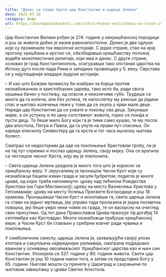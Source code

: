```yaml
---
title: "Данас се славе Свети цар Константин и царица Јелена"
date: 2025-07-10
category: Инфо
url: https://backapalankavesti.com/info/crkvene-vesti/danas-se-slave-sveti-car-konstantin-i-carica-jelena/
---
```


Цар Константин Велики рођен је 274. године у нехришћанској породици и још за живота добио је назив равноапостолни. Донео је две одлуке које су промениле ток европске историје. С једне стране, стао на крај прогону хришћана и крстио се, обезбедивши хришћанству положај водеће монотеистичке религије, који има и данас. С друге стране, основао је град Константинопољ, осигуравши тако опстанак царства на Истоку дуго после пада Рима и западних провинција у 5. веку. Сврстава се у најутицајније владаре људске историје.

– И као што Божјем промислу би изабран за борца против незнабожачких и христоборних царева, тако исто би, ради свога кршења бачен у постељу, од опасне и неизлечиве губе. Трудише се многи да га излече, али без успеха, те напослетку му рекоше да једини спас и његово излечење лежи у томе да се окупа у крви мале деце. Нареди цар Константин да се ухвате и покољу сва деца. Закукаше мајке, а он устукну и по цену сопственог живота, горко се покаја и пусти децу. То беше мило Богу који га је тиме само кушао, те му посла два апостола, Петра и Павла, да га упуте на прави пут спасења. Он нареди епископу Силвестеру да га крсти и тог часа ишчезну његова болест.

Сматрао се недостојним да оде на поклоњење Христовом гробу, па је на тај пут спремио и послао царицу Јелену, своју мајку. Она се вратила са честицом часног Крста, коју му је поклонила.

– Света царица Јелена урадила је много тога што је корисно за хришћанску веру. У Јерусалиму је пронашла Часни Крст који су незнабожци бацили изван града и засули ђубретом; подигла је многе цркве, од којих треба напоменути: цркву над пећином Рождества Христова (на Гори Маслинској); цркву на месту Вазнесења Христова у Гетсиманији; цркву на месту Успења Пресвете Богородице и још 18 храмова. Пронашавши Часни Крст и ископавши га, света царица Јелена га стави на једног мртваца, јер управо тада пролазила је једна посмртна поворка, јер беше умро неки човек из града, те он васкрсну на очиглед свих присутних. Од тог дана Православна Црква празнује тај догађај 14 септембра као Крстовдан. Многи незнабожци приђоше хришћанској вери, а Часни Крст би стављен у сребрни ковчег ради чувања и поклоњења.

У симболичном смислу, царица Јелена је, захваљујући својој улози ктитора и сакупљача највреднијих реликвија, сматрана подједнако важном у оснивању овоземаљског Хришћанског царства као и њен син Константин. Упокојила се 327. године у 80. години живота. Свети цар Константин је још 10 година након тога, а затим се представио Богу у 65. години. Његове мошти су пренете у Цариград и сахрањене по његовом завештању у цркви Светих Апостола.
